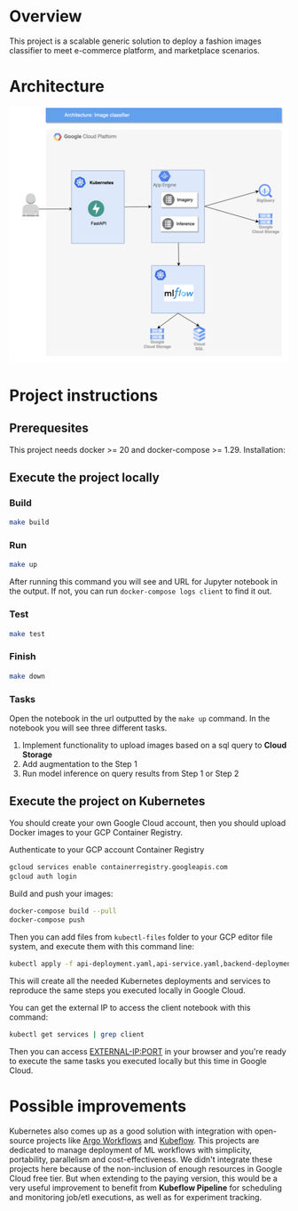 # Overview

This project is a scalable generic solution to deploy a fashion images classifier to meet e-commerce platform, and marketplace scenarios.

# Architecture

![Architecture](./diagrams/tcc-architecture.png)

# Project instructions

## Prerequesites

This project needs docker >= 20 and docker-compose >= 1.29. Installation:

## Execute the project locally

### Build

```sh
make build
```

### Run

```sh
make up
```

After running this command you will see and URL for Jupyter notebook in the output. If not, you can run `docker-compose logs client` to find it out.

### Test

```sh
make test
```

### Finish

```sh
make down
```

### Tasks

Open the notebook in the url outputted by the `make up` command. In the notebook you will see three different tasks.

1. Implement functionality to upload images based on a sql query to **Cloud Storage**
2. Add augmentation to the Step 1
3. Run model inference on query results from Step 1 or Step 2

## Execute the project on Kubernetes

You should create your own Google Cloud account, then you should upload Docker images to your GCP Container Registry.

Authenticate to your GCP account Container Registry
```sh
gcloud services enable containerregistry.googleapis.com
gcloud auth login
```

Build and push your images:
```sh
docker-compose build --pull
docker-compose push
```

Then you can add files from `kubectl-files` folder to your GCP editor file system, and execute them with this command line:
```sh
kubectl apply -f api-deployment.yaml,api-service.yaml,backend-deployment.yaml,backend-service.yaml,broker-deployment.yaml,broker-service.yaml,client-claim0-persistentvolumeclaim.yaml,client-deployment.yaml,client-service.yaml,database-claim0-persistentvolumeclaim.yaml,database-deployment.yaml,database-service.yaml,imagery-worker-deployment.yaml,inference-worker-deployment.yaml,network-networkpolicy.yaml,variables-env-configmap.yaml
```
This will create all the needed Kubernetes deployments and services to reproduce the same steps you executed locally in Google Cloud.

You can get the external IP to access the client notebook with this command:
```sh
kubectl get services | grep client
```
Then you can access <EXTERNAL-IP:PORT> in your browser and you're ready to execute the same tasks you executed locally but this time in Google Cloud.


# Possible improvements

Kubernetes also comes up as a good solution with integration with open-source projects like [Argo Workflows](https://argoproj.github.io/argo-workflows/) and [Kubeflow](https://www.kubeflow.org/). This projects are dedicated to manage deployment of ML workflows with simplicity, portability, parallelism and cost-effectiveness.
We didn't integrate these projects here because of the non-inclusion of enough resources in Google Cloud free tier. But when extending to the paying version, this would be a very useful improvement to benefit from **Kubeflow Pipeline** for scheduling and monitoring job/etl executions, as well as for experiment tracking.